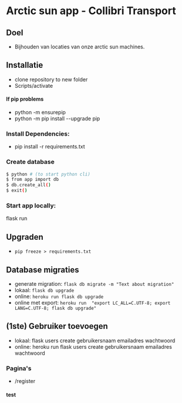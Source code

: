 # Arctic sun app - Collibri Transport

## Doel
 * Bijhouden van locaties van onze arctic sun machines.

## Installatie
- clone repository to new folder
- Scripts/activate

#### If pip problems
- python -m ensurepip
- python -m pip install --upgrade pip

### Install Dependencies:
- pip install -r requirements.txt

### Create database
```sh
$ python # (to start python cli)
$ from app import db
$ db.create_all()
$ exit()
```

### Start app locally:
flask run


## Upgraden
 * ```pip freeze > requirements.txt```

## Database migraties

* generate migration: ```flask db migrate -m "Text about migration"```
* lokaal: ```flask db upgrade```
* online: ```heroku run flask db upgrade```
* online met export: ```heroku run  "export LC_ALL=C.UTF-8; export LANG=C.UTF-8; flask db upgrade"```

## (1ste) Gebruiker toevoegen
* lokaal: flask users create gebruikersnaam emailadres wachtwoord
* online: heroku run flask users create gebruikersnaam emailadres wachtwoord


### Pagina's
* /register

#### test

